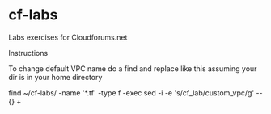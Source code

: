 # cf-labs
Labs exercises for Cloudforums.net


Instructions

To change default VPC name do a find and replace like this assuming your dir is in your home directory
 
 
find ~/cf-labs/ -name '*.tf' -type f -exec sed -i -e 's/cf_lab/custom_vpc/g' -- {} +



